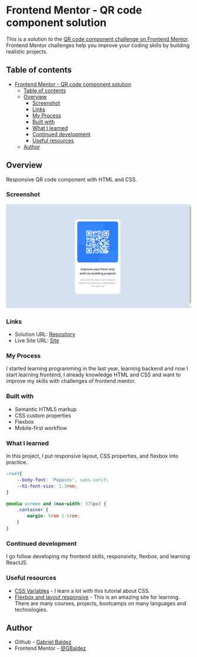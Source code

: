 # Frontend Mentor - QR code component solution

This is a solution to the [QR code component challenge on Frontend Mentor](https://www.frontendmentor.io/challenges/qr-code-component-iux_sIO_H). Frontend Mentor challenges help you improve your coding skills by building realistic projects. 

## Table of contents

- [Frontend Mentor - QR code component solution](#frontend-mentor---qr-code-component-solution)
  - [Table of contents](#table-of-contents)
  - [Overview](#overview)
    - [Screenshot](#screenshot)
    - [Links](#links)
    - [My Process](#my-process)
    - [Built with](#built-with)
    - [What I learned](#what-i-learned)
    - [Continued development](#continued-development)
    - [Useful resources](#useful-resources)
  - [Author](#author)

## Overview
Responsive QR code component with HTML and CSS.

### Screenshot

![](./images/qr-code-screenshot.png)

### Links

- Solution URL: [Repository](https://github.com/baldezg/frontend-mentor/tree/main/qr-code-component)
- Live Site URL: [Site](https://gbaldez.github.io/qr-code-component-main/)

### My Process

I started learning programming in the last year, learning backend and now I start learning frontend, I already  knowledge HTML and CSS and want to improve my skills with challenges of frontend mentor.

### Built with

- Semantic HTML5 markup
- CSS custom properties
- Flexbox
- Mobile-first workflow

### What I learned

In this project, I put responsive layout, CSS properties, and flexbox into practice.

```css
:root{
    --body-font: 'Poppins', sans-serif;
    --h1-font-size: 1.3rem;
}
```

```css
@media screen and (max-width: 375px) {
    .container {
        margin: 5rem 1.5rem;
    }
}
```

### Continued development

I go follow developing my frontend skills, responsivity, flexbox, and learning ReactJS.

### Useful resources

- [CSS Variables](https://www.youtube.com/watch?v=27JtRAI3QO8) - I learn a lot with this tutorial about CSS.
- [Flexbox and layout responsive](https://www.dio.me/) - This is an amazing site for learning. There are many courses, projects, bootcamps on many languages and technologies.

## Author

- Github - [Gabriel Baldez](https://github.com/GBaldez)
- Frontend Mentor - [@GBaldez](https://www.frontendmentor.io/profile/GBaldez)

